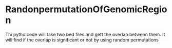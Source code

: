 # RandonpermutationOfGenomicRegion
Thi pytho code will take two bed files and gett the overlap betwenn them. It will find if the overlap is significant or not by using random permutations
